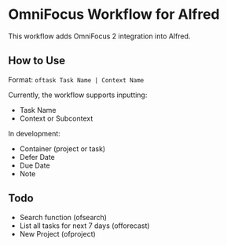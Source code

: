 # OmniFocus Workflow for Alfred
This workflow adds OmniFocus 2 integration into Alfred.

## How to Use

Format: `oftask Task Name | Context Name`

Currently, the workflow supports inputting:
* Task Name
* Context or Subcontext

In development: 
* Container (project or task)
* Defer Date
* Due Date
* Note

## Todo
* Search function (ofsearch)
* List all tasks for next 7 days (offorecast)
* New Project (ofproject)